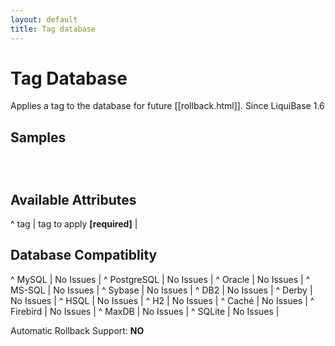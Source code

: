 ```yaml
---
layout: default
title: Tag database
---
```


# Tag Database #

Applies a tag to the database for future [[rollback.html]].  Since LiquiBase 1.6

## Samples ##

<code xml>
<tagDatabase tag="version_1.3"/>
</code>

## Available Attributes ##

^ tag  | tag to apply **[required]**  | 


## Database Compatiblity ##

^ MySQL  | No Issues  | 
^ PostgreSQL  | No Issues  | 
^ Oracle  | No Issues  | 
^ MS-SQL  | No Issues  | 
^ Sybase  | No Issues  | 
^ DB2  | No Issues  | 
^ Derby  | No Issues  | 
^ HSQL  | No Issues  | 
^ H2  | No Issues  | 
^ Caché  | No Issues  | 
^ Firebird  | No Issues  | 
^ MaxDB  | No Issues  | 
^ SQLite  | No Issues  | 

Automatic Rollback Support: **NO**